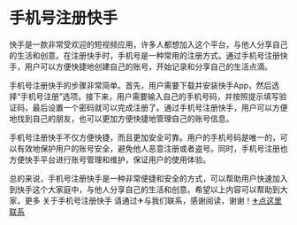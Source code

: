# 手机号注册快手

快手是一款非常受欢迎的短视频应用，许多人都想加入这个平台，与他人分享自己的生活和创意。在注册快手时，手机号是一种常用的注册方式。通过手机号注册快手，用户可以方便快捷地创建自己的账号，开始记录和分享自己的生活点滴。

手机号注册快手的步骤非常简单。首先，用户需要下载并安装快手App，然后选择“手机号注册”选项。接下来，用户需要输入自己的手机号码，并按照提示填写验证码，最后设置一个密码就可以完成注册了。通过手机号注册快手，用户可以方便地找到自己的朋友，也可以更加方便快捷地管理自己的账号信息。

手机号注册快手不仅方便快捷，而且更加安全可靠。用户的手机号码是唯一的，可以有效地保护用户的账号安全，避免他人恶意注册或者盗号。同时，手机号注册也方便快手平台进行账号管理和维护，保证用户的使用体验。

总的来说，手机号注册快手是一种非常便捷和安全的方式，可以帮助用户快速加入到快手这个大家庭中，与他人分享自己的生活和创意。希望以上内容可以帮助到大家，更多 关于手机号注册快手 请通过✈与我们联系，感谢阅读，谢谢！[✈点这里联系](https://ww.k02.cc)